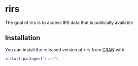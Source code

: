 
<!-- README.md is generated from README.Rmd. Please edit that file -->

# rirs

<!-- badges: start -->

<!-- badges: end -->

The goal of rirs is to access IRS data that is publically available

## Installation

You can install the released version of rirs from
[CRAN](https://CRAN.R-project.org) with:

``` r
install.packages("rirs")
```
